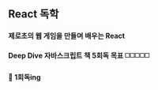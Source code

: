 ## React 독학

#### 제로초의 웹 게임을 만들며 배우는 React
#### Deep Dive 자바스크립트 책 5회독 목표 :white_medium_square::white_medium_square::white_medium_square::white_medium_square::white_medium_square:
#### :notebook: 1회독ing

